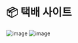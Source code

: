 # 📦 택배 사이트

</hr>

![image](https://user-images.githubusercontent.com/109323666/224192458-6e7ae7d4-ae9b-4b23-a63f-62814dee8bc5.png)
![image](https://user-images.githubusercontent.com/109323666/224192545-0f7799d3-e4a6-4779-b8d9-b43cfa439abe.png)

